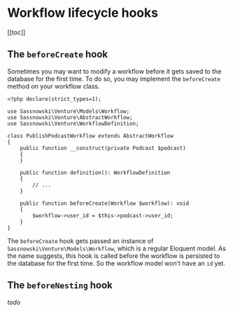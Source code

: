 # Workflow lifecycle hooks

[[toc]]

## The `beforeCreate` hook

Sometimes you may want to modify a workflow before it gets saved to the database for the first time. To do so, you may implement the `beforeCreate` method on your workflow class.

```php{18-21}
<?php declare(strict_types=1);

use Sassnowski\Venture\Models\Workflow;
use Sassnowski\Venture\AbstractWorkflow;
use Sassnowski\Venture\WorkflowDefinition;

class PublishPodcastWorkflow extends AbstractWorkflow
{
    public function __construct(private Podcast $podcast)
    {
    }

    public function definition(): WorkflowDefinition
    {
        // ...
    }

    public function beforeCreate(Workflow $workflow): void
    {
        $workflow->user_id = $this->podcast->user_id;
    }
}
```

The `beforeCreate` hook gets passed an instance of `Sassnowski\Venture\Models\Workflow`, which is a regular Eloquent model. As the name suggests, this hook is called before the workflow is persisted to the database for the first time. So the workflow model won't have an `id` yet.

## The `beforeNesting` hook

_todo_
